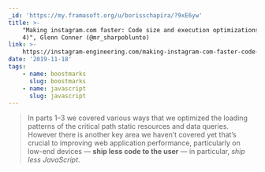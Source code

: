 ```yaml
---
_id: 'https://my.framasoft.org/u/borisschapira/?9xE6yw'
title: >-
    "Making instagram.com faster: Code size and execution optimizations (Part
    4)", Glenn Conner (@mr_sharpoblunto)
link: >-
    https://instagram-engineering.com/making-instagram-com-faster-code-size-and-execution-optimizations-part-4-57668be796a8
date: '2019-11-18'
tags:
    - name: boostmarks
      slug: boostmarks
    - name: javascript
      slug: javascript
---
```


<div class="markdown"><blockquote>
<p>In parts 1–3 we covered various ways that we optimized the loading patterns of the critical path static resources and data queries. However there is another key area we haven’t covered yet that’s crucial to improving web application performance, particularly on low-end devices — <strong>ship less code to the user</strong> — in particular, <em>ship less JavaScript</em>.
</p>
</blockquote></div>
